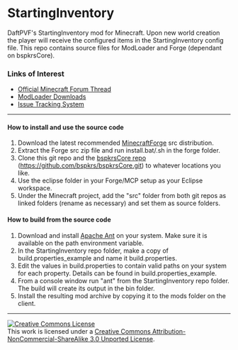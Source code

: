 StartingInventory
=================
DaftPVF's StartingInventory mod for Minecraft.  Upon new world creation the player will receive the configured items in the StartingInventory config file.
This repo contains source files for ModLoader and Forge (dependant on bspkrsCore).

### Links of Interest
 - [Official Minecraft Forum Thread](http://www.minecraftforum.net/topic/1009577-)
 - [ModLoader Downloads](http://bspk.rs/MC/StartingInventory_ML/index.html)
 - [Issue Tracking System](https://github.com/bspkrs/StartingInventory/issues)
 
* * *

#### How to install and use the source code ####

1. Download the latest recommended [MinecraftForge](http://files.minecraftforge.net) src distribution.
2. Extract the Forge src zip file and run install.bat/.sh in the forge folder.
3. Clone this git repo and the [bspkrsCore repo](https://github.com/bspkrs/bspkrsCore) (https://github.com/bspkrs/bspkrsCore.git) to whatever locations you like.
4. Use the eclipse folder in your Forge/MCP setup as your Eclipse workspace.
5. Under the Minecraft project, add the "src" folder from both git repos as linked folders (rename as necessary) and set them as source folders.

#### How to build from the source code ####

1. Download and install [Apache Ant](http://ant.apache.org) on your system. Make sure it is available on the path environment variable.
2. In the StartingInventory repo folder, make a copy of build.properties_example and name it build.properties.
3. Edit the values in build.properties to contain valid paths on your system for each property. Details can be found in build.properties_example.
4. From a console window run "ant" from the StartingInventory repo folder. The build will create its output in the bin folder.
5. Install the resulting mod archive by copying it to the mods folder on the client.

* * *

<a rel="license" href="http://creativecommons.org/licenses/by-nc-sa/3.0/"><img alt="Creative Commons License" style="border-width:0" src="http://i.creativecommons.org/l/by-nc-sa/3.0/88x31.png" /></a><br />This work is licensed under a <a rel="license" href="http://creativecommons.org/licenses/by-nc-sa/3.0/">Creative Commons Attribution-NonCommercial-ShareAlike 3.0 Unported License</a>.
